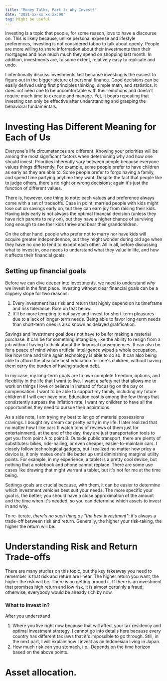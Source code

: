 ```yaml
---
title: "Money Talks, Part 3: Why Invest?"
date: "2021-xx-xx xx:xx:00"
tag: Might be useful
---
```


Investing is a topic that people, for some reason, love to have a discourse on. This is likely because, unlike personal expense and lifestyle preferences, investing is not considered taboo to talk about openly. People are more willing to share information about their investments than their mortgages and how much much they spend on shopping last month. In addition, investments are, to some extent, relatively easy to replicate and undo.

I intentionally discuss investments last because investing is the easiest to figure out in the bigger picture of personal finance. Good decisions can be easily derived using first principles thinking, simple math, and statistics. It does not need one to be uncomfortable with their emotions and doesn't require much time to execute and manage. Yet, it bears repeating that investing can only be effective after understanding and grasping the behavioral fundamentals.

# Investing Has Different Meaning for Each of Us

Everyone's life circumstances are different. Knowing your priorities will be among the most significant factors when determining why and how one should invest. Priorities inherently vary between people because everyone values things differently. For example, some people prefer to have children as early as they are able to. Some people prefer to forgo having a family, and spend time partying anytime they want. Despite the fact that people like to judge others, there's no right or wrong decisions; again it's just the function of different values.

There is, however, one thing to note: each values and preference always come with a set of tradeoffs. Case in point: married people with kids might lose out on savings early on, but they can earn joy from raising their kids. Having kids early is not always the optimal financial decision (unless they have rich parents to rely on), but they have a higher chance of surviving long enough to see ther kids thrive and bear their grandchildren.

On the other hand, people who prefer not to marry nor have kids will acquire greater independennce, but they might wonder during old age when they have no one to tend to except each other. All in all, before discussing what to invest in, one needs to understand what they value in life, and how it affects their financial goals.

## Setting up financial goals

Before we can dive deeper into investments, we need to understand *why* we invest in the first place. Investing without clear financial goals can be a slippery slope for two reasons:

1. Every investment has risk and return that highly depend on its timeframe and risk tolerance. Rore on that below.
2. It'll be more tempting to not save and invest for short-term pleasures due to a lack of longer-term needs. Being able to favor long-term needs than short-term ones is also known as delayed gratification.

Savings and investment goal does not have to be for making a material purchase. It can be for something intangible, like the ability to resign from a job without having to think about the financial consequences. It can also be for a peace of mind when artificial intelligence wiped a whole occupation, like how time and time again technology is able to do so. It can also being able to afford the absolute best education for one's children, without having them carry the burden of having student debt.

In my case, my long-term goals are to own complete freedom, options, and flexibility in the life that I want to live. I want a safety net that allows me to work on things I love or believe in instead of focusing on the pay or compensation. I want to be able to support my family, including my future children if I will ever have one. Education cost is among the few things that consistently surpass the inflation rate. I want my children to have all the opportunities they need to pursue their aspirations.

As a side note, I am trying my best to let go of material possessions cravings. I bought my dream car pretty early in my life. I later realized that no matter how I like cars (I watch tons of reviews of them just for entertainment), at the end of the day, they are just transportation tools to get you from point A to point B. Outside public transport, there are plenty of substitutes: bikes, ride-hailing, or even cheaper, easier-to-maintain cars. I closely follow technological gadgets, but I realized no matter how pricy a device is, it only makes one's life better up until diminishing marginal utility points. For example, in my experience, a tablet is a pretty cool device, but nothing that a notebook and phone cannot replace. There are some use cases like drawing that might warrant a tablet, but it's not for me at the time being.

Settings goals are crucial because, with them, it can be easier to determine which investment vehicles best suit your needs. The more specific your goal is, the better; you should have a close approximation of the amount and the time when it's needed, so you can determine which assets to invest in and why.

To re-iterate, *there's no such thing as "the best investment"*: it's always a trade-off between risk and return. Generally, the higher your risk-taking, the higher the return will be.

# Understanding Risk and Return Trade-offs

There are many studies on this topic, but the key takeaway you need to remember is that risk and return are linear. The higher return you want, the higher the risk will be. There is no getting around it. If there is an investment that promises high return and low risk, it is almost certainly a fraud; otherwise, everybody would be already rich by now.

### What to invest in?

After you understtand

1. Where you live right now because that will affect your tax residency and optimal investment strategy. I cannot go into details here because every country has different tax laws that it's impossible to go through. Still, in the next part, I will explain how I invest as an Indonesian living in Japan.
2. How much risk can you stomach, i.e., Depends on the time horizon based on the above points.

# Asset allocation.
